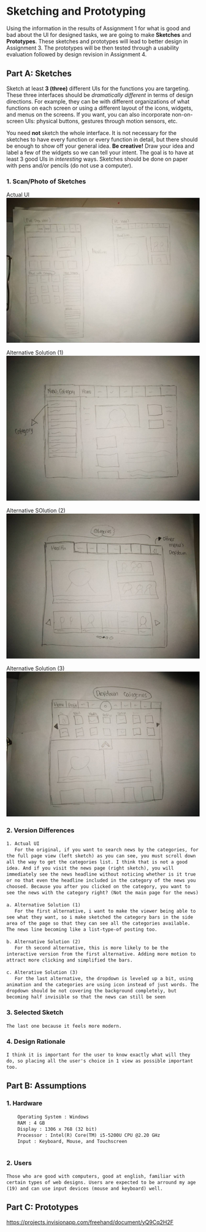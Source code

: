 # Sketching and Prototyping
Using the information in the results of Assignment 1 for what is good and bad about the UI for designed tasks, we are going to make **Sketches** and **Prototypes**. These sketches and prototypes will lead to better design in Assignment 3. The prototypes will be then tested through a usability evaluation followed by design revision in Assignment 4.

## Part A: Sketches
Sketch at least **3 (three)** different UIs for the functions you are targeting. These three interfaces should be _dramatically different_ in terms of design directions. For example, they can be with different organizations of what functions on each screen or using a different layout of the icons, widgets, and menus on the screens. If you want, you can also incorporate non-on-screen UIs: physical buttons, gestures through motion sensors, etc.

You need **not** sketch the whole interface. It is not necessary for the sketches to have every function or every function in detail, but there should be enough to show off your general idea. **Be creative!** Draw your idea and label a few of the widgets so we can tell your intent. The goal is to have at least 3 good UIs in *interesting* ways. Sketches should be done on paper with pens and/or pencils (do not use a computer).

### 1. Scan/Photo of Sketches

Actual UI
![](Designs/actual.jpg)

Alternative Solution (1)
![](Designs/1.jpg)

Alternative SOlution (2)
![](Designs/2.jpg)

Alternative Solution (3)
![](Designs/3.jpg)



### 2. Version Differences
```
1. Actual UI
   For the original, if you want to search news by the categories, for the full page view (left sketch) as you can see, you must scroll down all the way to get the categories list. I think that is not a good idea. And if you visit the news page (right sketch), you will immediately see the news headline without noticing whether is it true or no that even the headline included in the category of the news you choosed. Because you after you clicked on the category, you want to see the news with the category right? (Not the main page for the news)
   
a. Alternative Solution (1)
   For the first alternative, i want to make the viewer being able to see what they want, so i make sketched the category bars in the side area of the page so that they can see all the categories available. The news line becoming like a list-type-of posting too.
   
b. Alternative Solution (2)
   For th second alternative, this is more likely to be the interactive version from the first alternative. Adding more motion to attract more clicking and simplified the bars.
   
c. Alterative Solution (3)
   For the last alternative, the dropdown is leveled up a bit, using animation and the categories are using icon instead of just words. The dropdown should be not covering the background completely, but becoming half invisible so that the news can still be seen
```

### 3. Selected Sketch
```
The last one because it feels more modern.
```

### 4. Design Rationale
```
I think it is important for the user to know exactly what will they do, so placing all the user's choice in 1 view as possible important too.
```

## Part B: Assumptions
### 1. Hardware
```
    Operating System : Windows
    RAM : 4 GB
    Display : 1306 x 768 (32 bit)
    Processor : Intel(R) Core(TM) i5-5200U CPU @2.20 GHz 
    Input : Keyboard, Mouse, and Touchscreen
   
```
### 2. Users
```
Those who are good with computers, good at english, familiar with certain types of web designs. Users are expected to be arround my age (19) and can use input devices (mouse and keyboard) well. 
```

## Part C: Prototypes
https://projects.invisionapp.com/freehand/document/yQ9Cq2H2F
